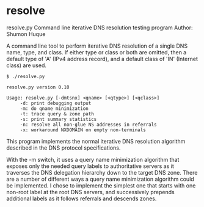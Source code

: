 resolve
=======

resolve.py
Command line iterative DNS resolution testing program
Author: Shumon Huque

A command line tool to perform iterative DNS resolution of a single
DNS name, type, and class. If either type or class or both are omitted, 
then a  default type of 'A' (IPv4 address record), and a default class 
of 'IN' (Internet class) are used.

```
$ ./resolve.py

resolve.py version 0.10

Usage: resolve.py [-dmtsnx] <qname> [<qtype>] [<qclass>]
     -d: print debugging output
     -m: do qname minimization
     -t: trace query & zone path
     -s: print summary statistics
     -n: resolve all non-glue NS addresses in referrals
     -x: workaround NXDOMAIN on empty non-terminals
```

This program implements the normal iterative DNS resolution algorithm 
described in the DNS protocol specifications.

With the -m switch, it uses a query name minimization algorithm that
exposes only the needed query labels to authoritative servers as it
traverses the DNS delegation hierarchy down to the target DNS zone. There
are a number of different ways a query name minimization algorithm could 
be implemented. I chose to implement the simplest one that starts with 
one non-root label at the root DNS servers, and successively prepends 
additional labels as it follows referrals and descends zones.

